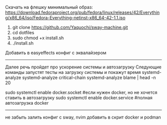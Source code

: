 Скачать на флешку минимальный образ:
https://download.fedoraproject.org/pub/fedora/linux/releases/42/Everything/x86_64/iso/Fedora-Everything-netinst-x86_64-42-1.1.iso

1) git clone https://github.com/Yaquochi/sway-machine.git
2) cd dotfiles
3) sudo chmod +x install.sh
4) ./install.sh

Добавить в easyeffects конфиг с эквалайзером

--------------------------------------------

Далее речь пройдет про ускорение системы и автозагрузку
Следующие команды запустят тесты на загрузку системы и покажут время
systemd-analyze
systemd-analyze critical-chain
systemd-analyze blame | head -n 20

sudo systemctl enable docker.socket #если нужен docker, но не хочется ставить в автозагрузку
sudo systemctl enable docker.service #полная автозагрузка docker

--------------------------------------------

не забыть залить конфиг с sway, nvim
добавить в скрит docker и podman
